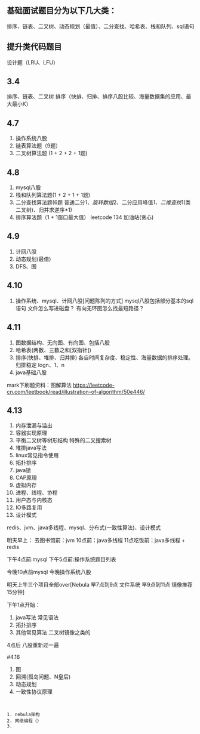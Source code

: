 ## 基础面试题目分为以下几大类：
排序、链表、二叉树、动态规划（最值）、二分查找、哈希表、栈和队列、sql语句

## 提升类代码题目
设计题（LRU、LFU）



## 3.4
排序、链表、二叉树
排序（快排、归排、排序八股比较、海量数据集的应用、最大最小K）



##  4.7
1. 操作系统八股
2. 链表算法题（9题）
3. 二叉树算法题 (1 + 2 + 2 + 1题)


##  4.8
1. mysql八股
2. 栈和队列算法题(1 + 2 + 1 + 1题)
3. 二分查找算法题(6题  普通二分*1、旋转数组*2、二分应用峰值*1、二维查找*1(类二叉树)、归并求逆序*1)
4. 排序算法题（1 + 1窗口最大值）
leetcode 134 加油站(贪心)


## 4.9
1. 计网八股
2. 动态规划(最值)
3. DFS、图


## 4.10
1. 操作系统、mysql、计网八股[问题陈列的方式]
mysql八股包括部分基本的sql语句
文件怎么写进磁盘？
有向无环图怎么找最短路径？


## 4.11
1. 图数据结构、无向图、有向图、包括八股
2. 哈希表(两数、三数之和[双指针])
3. 排序(快排、堆排、归并排) 各自时间复杂度、稳定性、海量数据的排序处理。  归排稳定    logn、1、n
4. java基础八股


mark下刷题资料：图解算法
https://leetcode-cn.com/leetbook/read/illustration-of-algorithm/50e446/


## 4.13
1. 内存泄漏与溢出
2. 容器实现原理
3. 平衡二叉树等树形结构   特殊的二叉搜索树
4. 堆排java写法
5. linux常见指令使用
6. 拓扑排序
7. java锁
8. CAP原理
9. 虚拟内存
10. 进程、线程、协程
11. 用户态与内核态
12. IO多路复用
13. 设计模式


redis、jvm、java多线程、mysql、分布式(一致性算法)、设计模式

明天早上：
去图书馆前：jvm
10点前：java多线程
11点吃饭前：java多线程 + redis

下午4点前:mysql
下午5点前:操作系统题目列表



今晚10点前mysql
今晚操作系统八股


明天上午三个项目全部over[Nebula 早7点到9点  文件系统 早9点到11点   镜像推荐 15分钟]

下午1点开始：
1. java写法  常见语法
2. 拓扑排序
3. 其他常见算法  二叉树镜像之类的

4点后
八股重新过一遍



#4.16
1. 图
2. 回溯(孤岛问题、N皇后)
3. 动态规划
4. 一致性协议原理
~~~~


1. nebula架构
2. 网络编程（）
3. 
